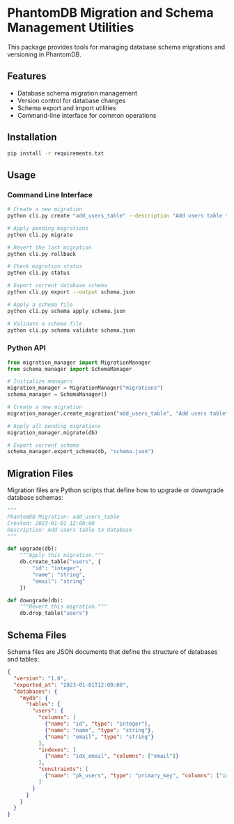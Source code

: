 # PhantomDB Migration and Schema Management Utilities

This package provides tools for managing database schema migrations and versioning in PhantomDB.

## Features

- Database schema migration management
- Version control for database changes
- Schema export and import utilities
- Command-line interface for common operations

## Installation

```bash
pip install -r requirements.txt
```

## Usage

### Command Line Interface

```bash
# Create a new migration
python cli.py create "add_users_table" --description "Add users table to database"

# Apply pending migrations
python cli.py migrate

# Revert the last migration
python cli.py rollback

# Check migration status
python cli.py status

# Export current database schema
python cli.py export --output schema.json

# Apply a schema file
python cli.py schema apply schema.json

# Validate a schema file
python cli.py schema validate schema.json
```

### Python API

```python
from migration_manager import MigrationManager
from schema_manager import SchemaManager

# Initialize managers
migration_manager = MigrationManager("migrations")
schema_manager = SchemaManager()

# Create a new migration
migration_manager.create_migration("add_users_table", "Add users table")

# Apply all pending migrations
migration_manager.migrate(db)

# Export current schema
schema_manager.export_schema(db, "schema.json")
```

## Migration Files

Migration files are Python scripts that define how to upgrade or downgrade database schemas:

```python
"""
PhantomDB Migration: add_users_table
Created: 2023-01-01 12:00:00
Description: Add users table to database
"""

def upgrade(db):
    """Apply this migration."""
    db.create_table("users", {
        "id": "integer",
        "name": "string",
        "email": "string"
    })

def downgrade(db):
    """Revert this migration."""
    db.drop_table("users")
```

## Schema Files

Schema files are JSON documents that define the structure of databases and tables:

```json
{
  "version": "1.0",
  "exported_at": "2023-01-01T12:00:00",
  "databases": {
    "mydb": {
      "tables": {
        "users": {
          "columns": [
            {"name": "id", "type": "integer"},
            {"name": "name", "type": "string"},
            {"name": "email", "type": "string"}
          ],
          "indexes": [
            {"name": "idx_email", "columns": ["email"]}
          ],
          "constraints": [
            {"name": "pk_users", "type": "primary_key", "columns": ["id"]}
          ]
        }
      }
    }
  }
}
```